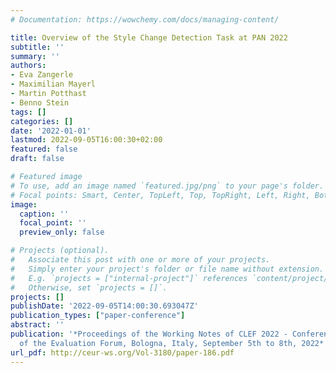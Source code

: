 ```yaml
---
# Documentation: https://wowchemy.com/docs/managing-content/

title: Overview of the Style Change Detection Task at PAN 2022
subtitle: ''
summary: ''
authors:
- Eva Zangerle
- Maximilian Mayerl
- Martin Potthast
- Benno Stein
tags: []
categories: []
date: '2022-01-01'
lastmod: 2022-09-05T16:00:30+02:00
featured: false
draft: false

# Featured image
# To use, add an image named `featured.jpg/png` to your page's folder.
# Focal points: Smart, Center, TopLeft, Top, TopRight, Left, Right, BottomLeft, Bottom, BottomRight.
image:
  caption: ''
  focal_point: ''
  preview_only: false

# Projects (optional).
#   Associate this post with one or more of your projects.
#   Simply enter your project's folder or file name without extension.
#   E.g. `projects = ["internal-project"]` references `content/project/deep-learning/index.md`.
#   Otherwise, set `projects = []`.
projects: []
publishDate: '2022-09-05T14:00:30.693047Z'
publication_types: ["paper-conference"]
abstract: ''
publication: '*Proceedings of the Working Notes of CLEF 2022 - Conference and Labs
  of the Evaluation Forum, Bologna, Italy, September 5th to 8th, 2022*'
url_pdf: http://ceur-ws.org/Vol-3180/paper-186.pdf
---
```

